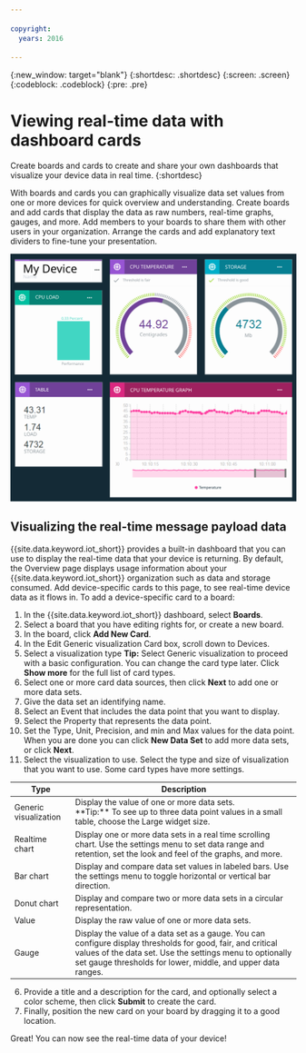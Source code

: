 ```yaml
---

copyright:
  years: 2016

---
```


{:new_window: target="blank"}
{:shortdesc: .shortdesc}
{:screen: .screen}
{:codeblock: .codeblock}
{:pre: .pre}

# Viewing real-time data with dashboard cards
Create boards and cards to create and share your own dashboards that visualize your device data in real time.
{:shortdesc}

<!-- The raw message data that is sent by a connected device can be viewed in real time by going to Devices and selecting your device. In the window that opens you will see the basic connection information for your device as well as a list of recent events and the raw message payload of the device, broken into event, data point, value, and time received. -->

With boards and cards you can graphically visualize data set values from one or more devices for quick overview and understanding. Create boards and add cards that display the data as raw numbers, real-time graphs, gauges, and more. Add members to your boards to share them with other users in your organization. Arrange the cards and add explanatory text dividers to fine-tune your presentation.  

![Showing real-time data with cards.](images/boards_and_cards.svg "Showing real-time data with cards.")

## Visualizing the real-time message payload data
{{site.data.keyword.iot_short}} provides a built-in dashboard that you can use to display the real-time data that your device is returning. By default, the Overview page displays usage information about your {{site.data.keyword.iot_short}} organization such as data and storage consumed. Add device-specific cards to this page, to see real-time device data as it flows in.
To add a device-specific card to a board:
1. In the {{site.data.keyword.iot_short}} dashboard, select **Boards**.
2. Select a board that you have editing rights for, or create a new board.
3. In the board, click **Add New Card**.
2. In the Edit Generic visualization Card box, scroll down to Devices.
3. Select a visualization type
**Tip:** Select Generic visualization to proceed with a basic configuration. You can change the card type later.
Click **Show more** for the full list of card types.
4.	Select one or more card data sources, then click **Next** to add one or more data sets.
 1.	Give the data set an identifying name.
 2. Select an Event that includes the data point that you want to display.
 3.	Select the Property that represents the data point.
 4.	Set the Type, Unit, Precision, and min and Max values for the data point.  
 When you are done you can click **New Data Set** to add more data sets, or click **Next**.
5.	Select the visualization to use.
Select the type and size of visualization that you want to use.  Some card types have more settings.
<table>
<thead>
<tr>
<th>Type</th>
<th>Description</th>
</tr>
</thead>
<tbody>
<tr>
<td>Generic visualization</td>
<td>Display the value of one or more data sets. </br>**Tip:** To see up to three data point values in a small table, choose the Large widget size.  </td>
</tr>
<tr>
<td>Realtime chart</td>
<td>Display one or more data sets in a real time scrolling chart. Use the settings menu to set data range and retention, set the look and feel of the graphs, and more. </td>
</tr>
<tr>
<td>Bar chart</td>
<td>Display and compare data set values in labeled bars. Use the settings menu to toggle horizontal or vertical bar direction.</td>
</tr>
<tr>
<td>Donut chart</td>
<td>Display and compare two or more data sets in a circular representation.</td>
</tr>
<tr>
<td>Value</td>
<td>Display the raw value of one or more data sets.</td>
</tr>
<tr>
<td>Gauge</td>
<td>Display the value of a data set as a gauge. You can configure display thresholds for good, fair, and critical values of the data set. Use the settings menu to optionally set gauge thresholds for lower, middle, and upper data ranges.  </td>
</tr>
</tbody>
</table>

6.	Provide a title and a description for the card, and optionally select a color scheme, then click **Submit** to create the card.
7.	Finally, position the new card on your board by dragging it to a good location.  

Great! You can now see the real-time data of your device!
